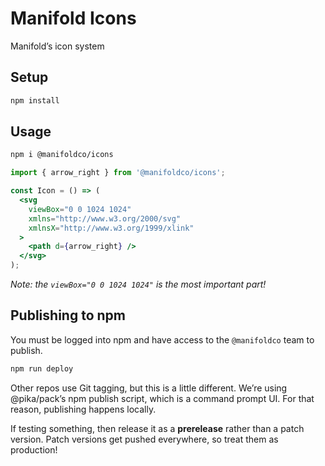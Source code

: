 # Manifold Icons

Manifold’s icon system

## Setup

```bash
npm install
```

## Usage

```bash
npm i @manifoldco/icons
```

```jsx
import { arrow_right } from '@manifoldco/icons';

const Icon = () => (
  <svg
    viewBox="0 0 1024 1024"
    xmlns="http://www.w3.org/2000/svg"
    xmlnsX="http://www.w3.org/1999/xlink"
  >
    <path d={arrow_right} />
  </svg>
);
```

_Note: the `viewBox="0 0 1024 1024"` is the most important part!_

## Publishing to npm

You must be logged into npm and have access to the `@manifoldco` team to publish.

```bash
npm run deploy
```

Other repos use Git tagging, but this is a little different. We’re using
@pika/pack’s npm publish script, which is a command prompt UI. For that reason,
publishing happens locally.

If testing something, then release it as a **prerelease** rather than a patch
version. Patch versions get pushed everywhere, so treat them as production!
